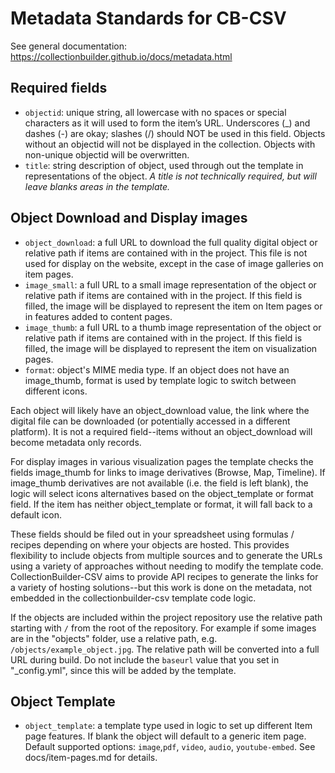 # Metadata Standards for CB-CSV

See general documentation: https://collectionbuilder.github.io/docs/metadata.html

## Required fields

- `objectid`: unique string, all lowercase with no spaces or special characters as it will used to form the item’s URL. Underscores (_) and dashes (-) are okay; slashes (/) should NOT be used in this field. Objects without an objectid will not be displayed in the collection. Objects with non-unique objectid will be overwritten.
- `title`: string description of object, used through out the template in representations of the object. *A title is not technically required, but will leave blanks areas in the template.*

## Object Download and Display images

- `object_download`: a full URL to download the full quality digital object or relative path if items are contained with in the project. This file is not used for display on the website, except in the case of image galleries on item pages.
- `image_small`: a full URL to a small image representation of the object or relative path if items are contained with in the project. If this field is filled, the image will be displayed to represent the item on Item pages or in features added to content pages.
- `image_thumb`: a full URL to a thumb image representation of the object or relative path if items are contained with in the project. If this field is filled, the image will be displayed to represent the item on visualization pages.
- `format`: object's MIME media type. If an object does not have an image_thumb, format is used by template logic to switch between different icons.

Each object will likely have an object_download value, the link where the digital file can be downloaded (or potentially accessed in a different platform). 
It is not a required field--items without an object_download will become metadata only records.

For display images in various visualization pages the template checks the fields image_thumb for links to image derivatives (Browse, Map, Timeline).
If image_thumb derivatives are not available (i.e. the field is left blank), the logic will select icons alternatives based on the object_template or format field.
If the item has neither object_template or format, it will fall back to a default icon.

These fields should be filed out in your spreadsheet using formulas / recipes depending on where your objects are hosted. 
This provides flexibility to include objects from multiple sources and to generate the URLs using a variety of approaches without needing to modify the template code.
CollectionBuilder-CSV aims to provide API recipes to generate the links for a variety of hosting solutions--but this work is done on the metadata, not embedded in the collectionbuilder-csv template code logic.

If the objects are included within the project repository use the relative path starting with `/` from the root of the repository. 
For example if some images are in the "objects" folder, use a relative path, e.g. `/objects/example_object.jpg`.
The relative path will be converted into a full URL during build.
Do not include the `baseurl` value that you set in "_config.yml", since this will be added by the template.

## Object Template

- `object_template`: a template type used in logic to set up different Item page features. If blank the object will default to a generic item page. Default supported options: `image`,`pdf`, `video`, `audio`, `youtube-embed`. See docs/item-pages.md for details.
